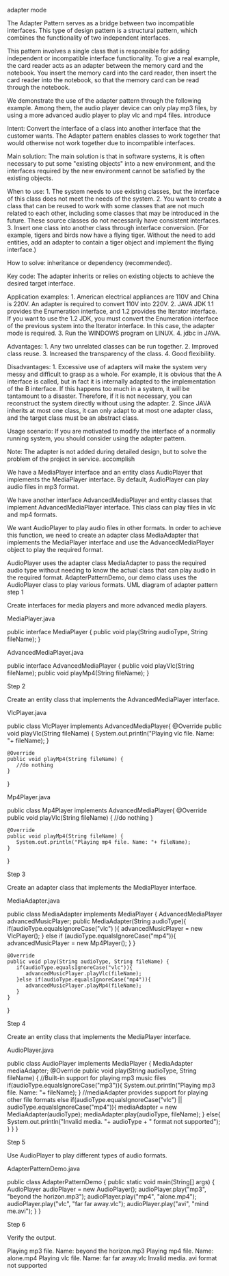 adapter mode

The Adapter Pattern serves as a bridge between two incompatible interfaces. This type of design pattern is a structural pattern, which combines the functionality of two independent interfaces.

This pattern involves a single class that is responsible for adding independent or incompatible interface functionality. To give a real example, the card reader acts as an adapter between the memory card and the notebook. You insert the memory card into the card reader, then insert the card reader into the notebook, so that the memory card can be read through the notebook.

We demonstrate the use of the adapter pattern through the following example. Among them, the audio player device can only play mp3 files, by using a more advanced audio player to play vlc and mp4 files.
introduce

Intent: Convert the interface of a class into another interface that the customer wants. The Adapter pattern enables classes to work together that would otherwise not work together due to incompatible interfaces.

Main solution: The main solution is that in software systems, it is often necessary to put some "existing objects" into a new environment, and the interfaces required by the new environment cannot be satisfied by the existing objects.

When to use: 1. The system needs to use existing classes, but the interface of this class does not meet the needs of the system. 2. You want to create a class that can be reused to work with some classes that are not much related to each other, including some classes that may be introduced in the future. These source classes do not necessarily have consistent interfaces. 3. Insert one class into another class through interface conversion. (For example, tigers and birds now have a flying tiger. Without the need to add entities, add an adapter to contain a tiger object and implement the flying interface.)

How to solve: inheritance or dependency (recommended).

Key code: The adapter inherits or relies on existing objects to achieve the desired target interface.

Application examples: 1. American electrical appliances are 110V and China is 220V. An adapter is required to convert 110V into 220V. 2. JAVA JDK 1.1 provides the Enumeration interface, and 1.2 provides the Iterator interface. If you want to use the 1.2 JDK, you must convert the Enumeration interface of the previous system into the Iterator interface. In this case, the adapter mode is required. 3. Run the WINDOWS program on LINUX. 4. jdbc in JAVA.

Advantages: 1. Any two unrelated classes can be run together. 2. Improved class reuse. 3. Increased the transparency of the class. 4. Good flexibility.

Disadvantages: 1. Excessive use of adapters will make the system very messy and difficult to grasp as a whole. For example, it is obvious that the A interface is called, but in fact it is internally adapted to the implementation of the B interface. If this happens too much in a system, it will be tantamount to a disaster. Therefore, if it is not necessary, you can reconstruct the system directly without using the adapter. 2. Since JAVA inherits at most one class, it can only adapt to at most one adapter class, and the target class must be an abstract class.

Usage scenario: If you are motivated to modify the interface of a normally running system, you should consider using the adapter pattern.

Note: The adapter is not added during detailed design, but to solve the problem of the project in service.
accomplish

We have a MediaPlayer interface and an entity class AudioPlayer that implements the MediaPlayer interface. By default, AudioPlayer can play audio files in mp3 format.

We have another interface AdvancedMediaPlayer and entity classes that implement AdvancedMediaPlayer interface. This class can play files in vlc and mp4 formats.

We want AudioPlayer to play audio files in other formats. In order to achieve this function, we need to create an adapter class MediaAdapter that implements the MediaPlayer interface and use the AdvancedMediaPlayer object to play the required format.

AudioPlayer uses the adapter class MediaAdapter to pass the required audio type without needing to know the actual class that can play audio in the required format. AdapterPatternDemo, our demo class uses the AudioPlayer class to play various formats.
UML diagram of adapter pattern
step 1

Create interfaces for media players and more advanced media players.

MediaPlayer.java

public interface MediaPlayer {
    public void play(String audioType, String fileName);
}

AdvancedMediaPlayer.java

public interface AdvancedMediaPlayer {
    public void playVlc(String fileName);
    public void playMp4(String fileName);
}

Step 2

Create an entity class that implements the AdvancedMediaPlayer interface.

VlcPlayer.java

public class VlcPlayer implements AdvancedMediaPlayer{
    @Override
    public void playVlc(String fileName) {
       System.out.println("Playing vlc file. Name: "+ fileName);
    }

    @Override
    public void playMp4(String fileName) {
       //do nothing
    }
}

Mp4Player.java

public class Mp4Player implements AdvancedMediaPlayer{
    @Override
    public void playVlc(String fileName) {
       //do nothing
    }

    @Override
    public void playMp4(String fileName) {
       System.out.println("Playing mp4 file. Name: "+ fileName);
    }
}

Step 3

Create an adapter class that implements the MediaPlayer interface.

MediaAdapter.java

public class MediaAdapter implements MediaPlayer {
    AdvancedMediaPlayer advancedMusicPlayer;
    public MediaAdapter(String audioType){
       if(audioType.equalsIgnoreCase("vlc") ){
          advancedMusicPlayer = new VlcPlayer();
       } else if (audioType.equalsIgnoreCase("mp4")){
          advancedMusicPlayer = new Mp4Player();
       }
    }

    @Override
    public void play(String audioType, String fileName) {
       if(audioType.equalsIgnoreCase("vlc")){
          advancedMusicPlayer.playVlc(fileName);
       }else if(audioType.equalsIgnoreCase("mp4")){
          advancedMusicPlayer.playMp4(fileName);
       }
    }
}

Step 4

Create an entity class that implements the MediaPlayer interface.

AudioPlayer.java

public class AudioPlayer implements MediaPlayer {
    MediaAdapter mediaAdapter;
    @Override
    public void play(String audioType, String fileName) {
       //Built-in support for playing mp3 music files
       if(audioType.equalsIgnoreCase("mp3")){
          System.out.println("Playing mp3 file. Name: "+ fileName);
       }
       //mediaAdapter provides support for playing other file formats
       else if(audioType.equalsIgnoreCase("vlc")
          || audioType.equalsIgnoreCase("mp4")){
          mediaAdapter = new MediaAdapter(audioType);
          mediaAdapter.play(audioType, fileName);
       }
       else{
          System.out.println("Invalid media. "+
             audioType + " format not supported");
       }
    }
}

Step 5

Use AudioPlayer to play different types of audio formats.

AdapterPatternDemo.java

public class AdapterPatternDemo {
    public static void main(String[] args) {
       AudioPlayer audioPlayer = new AudioPlayer();
       audioPlayer.play("mp3", "beyond the horizon.mp3");
       audioPlayer.play("mp4", "alone.mp4");
       audioPlayer.play("vlc", "far far away.vlc");
       audioPlayer.play("avi", "mind me.avi");
    }
}

Step 6

Verify the output.

Playing mp3 file. Name: beyond the horizon.mp3
Playing mp4 file. Name: alone.mp4
Playing vlc file. Name: far far away.vlc
Invalid media. avi format not supported

